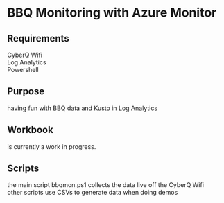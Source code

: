 # BBQ Monitoring with Azure Monitor

## Requirements
CyberQ Wifi  
Log Analytics  
Powershell  


## Purpose
having fun with BBQ data and Kusto in Log Analytics

## Workbook
is currently a work in progress.

## Scripts
the main script bbqmon.ps1 collects the data live off the CyberQ Wifi  
other scripts use CSVs to generate data when doing demos